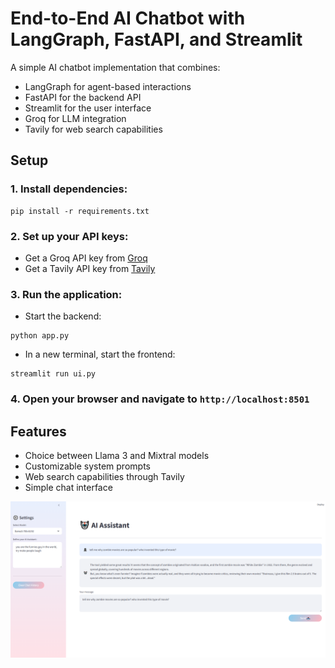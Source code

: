 # End-to-End AI Chatbot with LangGraph, FastAPI, and Streamlit

A simple AI chatbot implementation that combines:

- LangGraph for agent-based interactions
- FastAPI for the backend API
- Streamlit for the user interface
- Groq for LLM integration
- Tavily for web search capabilities

## Setup

### 1. Install dependencies:

```
pip install -r requirements.txt
```

### 2. Set up your API keys:

- Get a Groq API key from [Groq](https://console.groq.com)
- Get a Tavily API key from [Tavily](https://tavily.com)

### 3. Run the application:

- Start the backend:

```
python app.py
```

- In a new terminal, start the frontend:

```
streamlit run ui.py

```

### 4. Open your browser and navigate to `http://localhost:8501`

## Features

- Choice between Llama 3 and Mixtral models
- Customizable system prompts
- Web search capabilities through Tavily
- Simple chat interface

![chatbot ui](chatbot-ui.png)
